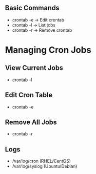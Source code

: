 
## Basic Commands
- crontab -e → Edit crontab  
- crontab -l → List jobs  
- crontab -r → Remove crontab  

# Managing Cron Jobs

## View Current Jobs
- crontab -l  

## Edit Cron Table
- crontab -e  

## Remove All Jobs
- crontab -r  

## Logs
- /var/log/cron (RHEL/CentOS)  
- /var/log/syslog (Ubuntu/Debian)  

